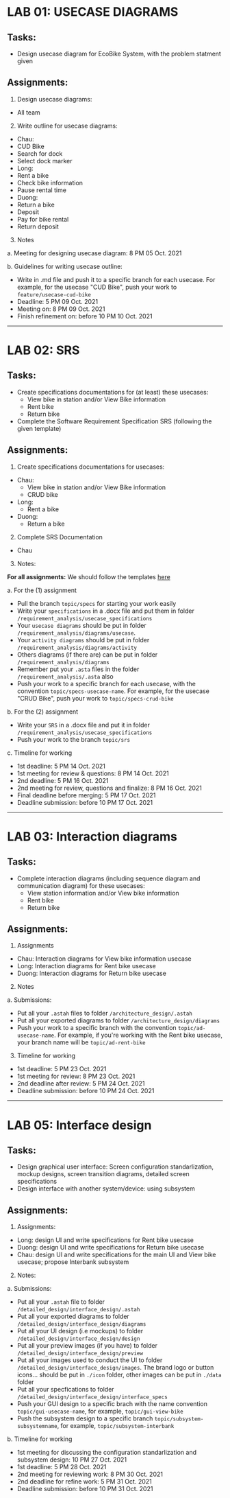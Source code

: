 # LAB 01: USECASE DIAGRAMS
## Tasks:
- Design usecase diagram for EcoBike System, with the problem statment given

## Assignments:
1. Design usecase diagrams: 
- All team
2. Write outline for usecase diagrams:
- Chau: 
 - CUD Bike
 - Search for dock
 - Select dock marker 
- Long:
 - Rent a bike
 - Check bike information
 - Pause rental time
- Duong:
 - Return a bike
 - Deposit
 - Pay for bike rental
 - Return deposit
3. Notes

a. Meeting for designing usecase diagram: 8 PM 05 Oct. 2021

b. Guidelines for writing usecase outline:
- Write in .md file and push it to a specific branch for each usecase. For example, for the usecase "CUD Bike", push your work to `feature/usecase-cud-bike`
- Deadline: 5 PM 09 Oct. 2021
- Meeting on: 8 PM 09 Oct. 2021
- Finish refinement on: before 10 PM 10 Oct. 2021

-------------------- 

# LAB 02: SRS
## Tasks:
- Create specifications documentations for (at least) these usecases:
  - View bike in station and/or View Bike information
  - Rent bike
  - Return bike
- Complete the Software Requirement Specification SRS (following the given template)

## Assignments:
1. Create specifications documentations for usecases:
- Chau:
  - View bike in station and/or View Bike information
  - CRUD bike
- Long:
  - Rent a bike
- Duong:
  - Return a bike

2. Complete SRS Documentation
- Chau

3. Notes:

**For all assignments:** We should follow the templates [here](https://www.dropbox.com/sh/2llptvvm9atklen/AABNO5qyFtfECZ1lyDnXVguDa/Template/SRS-Template-EN.docx?dl=0)
  
a. For the (1) assignment

- Pull the branch `topic/specs` for starting your work easily
- Write your `specifications` in a .docx file and put them in folder `/requirement_analysis/usecase_specifications`
- Your `usecase diagrams` should be put in folder `/requirement_analysis/diagrams/usecase`. 
- Your `activity diagrams` should be put in folder `/requirement_analysis/diagrams/activity`
- Others diagrams (if there are) can be put in folder `/requirement_analysis/diagrams`
- Remember put your `.asta` files in the folder `/requirement_analysis/.asta` also
- Push your work to a specific branch for each usecase, with the convention `topic/specs-usecase-name`. For example, for the usecase "CRUD Bike", push your work to `topic/specs-crud-bike`

b. For the (2) assignment

- Write your `SRS` in a .docx file and put it in folder `/requirement_analysis/usecase_specifications`
- Push your work to the branch `topic/srs`

c. Timeline for working
- 1st deadline: 5 PM 14 Oct. 2021
- 1st meeting for review & questions: 8 PM 14 Oct. 2021
- 2nd deadline: 5 PM 16 Oct. 2021
- 2nd meeting for review, questions and finalize: 8 PM 16 Oct. 2021
- Final deadline before merging: 5 PM 17 Oct. 2021
- Deadline submission: before 10 PM 17 Oct. 2021

-------------------- 

# LAB 03: Interaction diagrams
## Tasks:
- Complete interaction diagrams (including sequence diagram and communication diagram) for these usecases:
  - View station information and/or View bike information
  - Rent bike
  - Return bike

## Assignments:
1. Assignments
- Chau: Interaction diagrams for View bike information usecase
- Long: Interaction diagrams for Rent bike usecase
- Duong: Interaction diagrams for Return bike usecase

2. Notes

a. Submissions:
- Put all your `.astah` files to folder `/architecture_design/.astah`
- Put all your exported diagrams to folder `/architecture_design/diagrams`
- Push your work to a specific branch with the convention `topic/ad-usecase-name`. For example, if you're working with the Rent bike usecase, your branch name will be `topic/ad-rent-bike`

3. Timeline for working
- 1st deadline: 5 PM 23 Oct. 2021
- 1st meeting for review: 8 PM 23 Oct. 2021
- 2nd deadline after review: 5 PM 24 Oct. 2021
- Deadline submission: before 10 PM 24 Oct. 2021

-------------------- 

# LAB 05: Interface design
## Tasks:
- Design graphical user interface: Screen configuration standarlization, mockup designs, screen transition diagrams, detailed screen specifications
- Design interface with another system/device: using subsystem

## Assignments:

1. Assignments:

- Long: design UI and write specifications for Rent bike usecase
- Duong: design UI and write specifications for Return bike usecase
- Chau: design UI and write specifications for the main UI and View bike usecase; propose Interbank subsystem

2. Notes:

a. Submissions:

- Put all your `.astah` file to folder `/detailed_design/interface_design/.astah`
- Put all your exported diagrams to folder `/detailed_design/interface_design/diagrams`
- Put all your UI design (i.e mockups) to folder `/detailed_design/interface_design/design`
- Put all your preview images (if you have) to folder `/detailed_design/interface_design/preview` 
- Put all your images used to conduct the UI to folder `/detailed_design/interface_design/images`. The brand logo or button icons... should be put in `./icon` folder, other images can be put in `./data` folder
- Put all your specfications to folder `/detailed_design/interface_design/interface_specs`
- Push your GUI design to a specific brach with the name convention `topic/gui-usecase-name`, for example, `topic/gui-view-bike`
- Push the subsystem design to a specific branch `topic/subsystem-subsystemname`, for example, `topic/subsystem-interbank`

b. Timeline for working

- 1st meeting for discussing the configuration standarlization and subsystem design: 10 PM 27 Oct. 2021
- 1st deadline: 5 PM 28 Oct. 2021
- 2nd meeting for reviewing work: 8 PM 30 Oct. 2021
- 2nd deadline for refine work: 5 PM 31 Oct. 2021
- Deadline submission: before 10 PM 31 Oct. 2021
